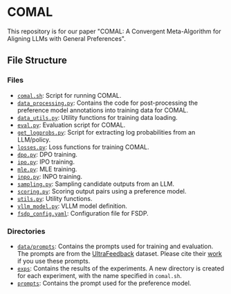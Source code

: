 # COMAL

This repository is for our paper "COMAL: A Convergent Meta-Algorithm for Aligning LLMs with General Preferences".

## File Structure

### Files

- [`comal.sh`](comal.sh): Script for running COMAL.
- [`data_processing.py`](data_processing.py): Contains the code for post-processing the preference model annotations into training data for COMAL.
- [`data_utils.py`](data_utils.py): Utility functions for training data loading.
- [`eval.py`](eval.py): Evaluation script for COMAL.
- [`get_logprobs.py`](get_logprobs.py): Script for extracting log probabilities from an LLM/policy.
- [`losses.py`](losses.py): Loss functions for training COMAL.
- [`dpo.py`](dpo.py): DPO training.
- [`ipo.py`](ipo.py): IPO training.
- [`mle.py`](mle.py): MLE training.
- [`inpo.py`](inpo.py): INPO training.
- [`sampling.py`](sampling.py): Sampling candidate outputs from an LLM.
- [`scoring.py`](scoring.py): Scoring output pairs using a preference model.
- [`utils.py`](utils.py): Utility functions.
- [`vllm_model.py`](vllm_model.py): VLLM model definition.
- [`fsdp_config.yaml`](fsdp_config.yaml): Configuration file for FSDP.

### Directories
- [`data/prompts`](data/prompts): Contains the prompts used for training and evaluation. The prompts are from the [UltraFeedback](https://huggingface.co/datasets/openbmb/UltraFeedback) dataset. Please cite their [work](https://arxiv.org/abs/2310.01377) if you use these prompts.
- [`exps`](exps): Contains the results of the experiments. A new directory is created for each experiment, with the name specified in `comal.sh`.
- [`prompts`](prompts): Contains the prompt used for the preference model.
